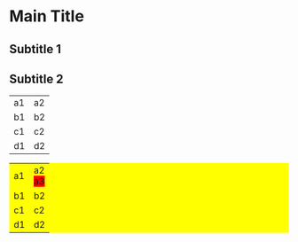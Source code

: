 # Main Title

## Subtitle 1

## Subtitle 2

<table>
  <tr>
    <td>a1</td>
    <td>a2</td>
  </tr>
  <tr>
    <td>b1</td>
    <td>b2</td>
  </tr>
  <tr>
    <td>c1</td>
    <td>c2</td>
  </tr>
  <tr>
    <td>d1</td>
    <td>d2</td>
  </tr>
</table>

<table style="background: yellow">
  <tr style="background: yellow">
    <td style="background: yellow">a1</td>
    <td>a2 <div style="background: red">a3</div></td>
  </tr>
  <tr>
    <td>b1</td>
    <td>b2</td>
  </tr>
  <tr>
    <td>c1</td>
    <td>c2</td>
  </tr>
  <tr>
    <td>d1</td>
    <td>d2</td>
  </tr>
</table>
